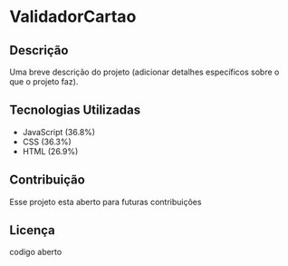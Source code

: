 # ValidadorCartao

## Descrição
Uma breve descrição do projeto (adicionar detalhes específicos sobre o que o projeto faz).

## Tecnologias Utilizadas
- JavaScript (36.8%)
- CSS (36.3%)
- HTML (26.9%)

## Contribuição
Esse projeto esta aberto para futuras contribuições

## Licença
codigo aberto


